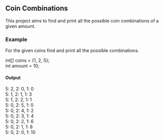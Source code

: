 ## Coin Combinations

This project aims to find and print all the possible coin combinations of a given amount.

### Example

For the given coins find and print all the possible combinations.

int[] coins = {1, 2, 5};  
int amount = 10;  

#### Output

5: 2, 2: 0, 1: 0  
5: 1, 2: 1, 1: 3  
5: 1, 2: 2, 1: 1  
5: 0, 2: 5, 1: 0  
5: 0, 2: 4, 1: 2  
5: 0, 2: 3, 1: 4  
5: 0, 2: 2, 1: 6  
5: 0, 2: 1, 1: 8  
5: 0, 2: 0, 1: 10  
